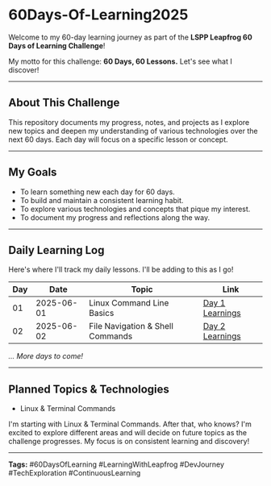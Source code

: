 # 60Days-Of-Learning2025

Welcome to my 60-day learning journey as part of the **LSPP Leapfrog 60 Days of Learning Challenge**!

My motto for this challenge: **60 Days, 60 Lessons.** Let's see what I discover!

---

## About This Challenge

This repository documents my progress, notes, and projects as I explore new topics and deepen my understanding of various technologies over the next 60 days. Each day will focus on a specific lesson or concept.

---

## My Goals

* To learn something new each day for 60 days.
* To build and maintain a consistent learning habit.
* To explore various technologies and concepts that pique my interest.
* To document my progress and reflections along the way.

---

## Daily Learning Log

Here's where I'll track my daily lessons. I'll be adding to this as I go!

| Day | Date       | Topic                     | Link                                                                 |
|-----|------------|---------------------------|----------------------------------------------------------------------|
| 01  | 2025-06-01 | Linux Command Line Basics | [Day 1 Learnings](./Day_01/Linux_and_Terminal_Commands/README.md)    |
| 02  | 2025-06-02 | File Navigation & Shell Commands | [Day 2 Learnings](./Day_02/File_Navigation_&_Shell_Commands/README.md) |
*... More days to come!*

---

## Planned Topics & Technologies

* Linux & Terminal Commands

I'm starting with Linux & Terminal Commands. After that, who knows? I'm excited to explore different areas and will decide on future topics as the challenge progresses. My focus is on consistent learning and discovery!

---

**Tags:** #60DaysOfLearning #LearningWithLeapfrog #DevJourney #TechExploration #ContinuousLearning
